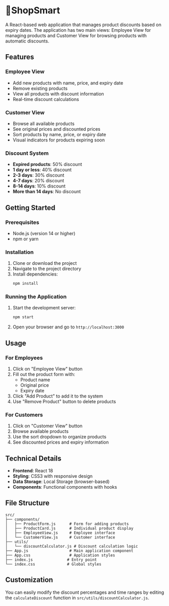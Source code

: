 # 🛒ShopSmart

A React-based web application that manages product discounts based on expiry dates. The application has two main views: Employee View for managing products and Customer View for browsing products with automatic discounts.

## Features

### Employee View
- Add new products with name, price, and expiry date
- Remove existing products
- View all products with discount information
- Real-time discount calculations

### Customer View
- Browse all available products
- See original prices and discounted prices
- Sort products by name, price, or expiry date
- Visual indicators for products expiring soon

### Discount System
- **Expired products**: 50% discount
- **1 day or less**: 40% discount
- **2-3 days**: 30% discount
- **4-7 days**: 20% discount
- **8-14 days**: 10% discount
- **More than 14 days**: No discount

## Getting Started

### Prerequisites
- Node.js (version 14 or higher)
- npm or yarn

### Installation

1. Clone or download the project
2. Navigate to the project directory
3. Install dependencies:
   ```bash
   npm install
   ```

### Running the Application

1. Start the development server:
   ```bash
   npm start
   ```

2. Open your browser and go to `http://localhost:3000`

## Usage

### For Employees
1. Click on "Employee View" button
2. Fill out the product form with:
   - Product name
   - Original price
   - Expiry date
3. Click "Add Product" to add it to the system
4. Use "Remove Product" button to delete products

### For Customers
1. Click on "Customer View" button
2. Browse available products
3. Use the sort dropdown to organize products
4. See discounted prices and expiry information

## Technical Details

- **Frontend**: React 18
- **Styling**: CSS3 with responsive design
- **Data Storage**: Local Storage (browser-based)
- **Components**: Functional components with hooks

## File Structure

```
src/
├── components/
│   ├── ProductForm.js      # Form for adding products
│   ├── ProductCard.js      # Individual product display
│   ├── EmployeeView.js     # Employee interface
│   └── CustomerView.js     # Customer interface
├── utils/
│   └── discountCalculator.js # Discount calculation logic
├── App.js                  # Main application component
├── App.css                 # Application styles
├── index.js               # Entry point
└── index.css              # Global styles
```

## Customization

You can easily modify the discount percentages and time ranges by editing the `calculateDiscount` function in `src/utils/discountCalculator.js`.

